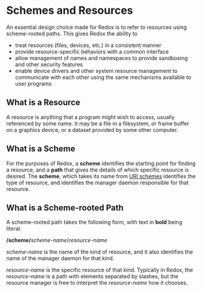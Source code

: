 # Schemes and Resources

An essential design choice made for Redox is to refer to resources using scheme-rooted paths.
This gives Redox the ability to
- treat resources (files, devices, etc.) in a consistent manner
- provide resource-specific behaviors with a common interface
- allow management of names and namespaces to provide sandboxing and other security features
- enable device drivers and other system resource management to communicate with each other using the same mechanisms available to user programs

## What is a Resource

A resource is anything that a program might wish to access, usually referenced by some name.
It may be a file in a filesystem, or frame buffer on a graphics device, or a dataset provided by some other computer.

## What is a Scheme

For the purposes of Redox, a **scheme** identifies the starting point for finding a resource,
and a **path** that gives the details of which specific resource is desired.
The **scheme**, which takes its name from [URI schemes](https://en.wikipedia.org/wiki/List_of_URI_schemes) identifies the type of resource,
and identifies the manager daemon responsible for that resource.

## What is a Scheme-rooted Path

A scheme-rooted path takes the following form, with text in **bold** being literal.

  **/scheme/**_scheme-name_/_resource-name_

_scheme-name_ is the name of the kind of resource, and it also identifies the name of the manager daemon for that kind.

_resource-name_ is the specific resource of that kind.
Typically in Redox, the _resource-name_ is a path with elements separated by slashes,
but the resource manager is free to interpret the _resource-name_ how it chooses.
